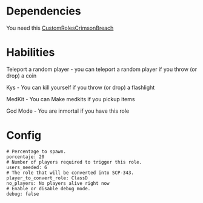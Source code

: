 # Dependencies

You need this [CustomRolesCrimsonBreach](https://github.com/Crimson-Breach/CustomRoles/releases)

# Habilities

Teleport a random player - you can teleport a random player if you throw (or drop) a coin

Kys - You can kill yourself if you throw (or drop) a flashlight

MedKit - You can Make medkits if you pickup items

God Mode - You are inmortal if you have this role

# Config

```YML
# Percentage to spawn.
porcentaje: 20
# Number of players required to trigger this role.
users_needed: 6
# The role that will be converted into SCP-343.
player_to_convert_role: ClassD
no_players: No players alive right now
# Enable or disable debug mode.
debug: false
```
